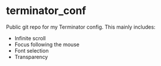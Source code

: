 # terminator_conf

Public git repo for my Terminator config.
This mainly includes:

* Infinite scroll
* Focus following the mouse
* Font selection
* Transparency
